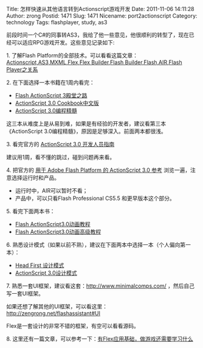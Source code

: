 Title: 怎样快速从其他语言转到Actionscript游戏开发
Date: 2011-11-06 14:11:28
Author: zrong
Postid: 1471
Slug: 1471
Nicename: port2actionscript
Category: technology
Tags: flashplayer, study, as3

前段时间一个C#的同事转AS3，我给了他一些意见，他很顺利的转型了，现在已经可以适应RPG游戏开发。这些意见记录如下:

1\. 了解Flash Platform的全部技术。可以看看这篇文章：[Actionscript,AS3,MXML,Flex,Flex Builder,Flash Builder,Flash,AIR,Flash Player之关系][1]

2\. 在下面选择一本书籍在1周内看完：

- [Flash ActionScript 3殿堂之路][2]
- [ActionScript 3.0 Cookbook中文版][3]
- [ActionScript 3.0编程精髓][4]

这三本从难度上是从易到难，如果是有经验的开发者，建议看第三本《ActionScript 3.0编程精髓》，原因是足够深入。前面两本都很浅。

3\. 看完官方的 [ActionScript 3.0 开发人员指南][5]

建议用1周，看不懂的跳过，碰到问题再来看。<!--more-->

4\. 把官方的 [用于 Adobe Flash Platform 的 ActionScript 3.0 参考][6] 浏览一遍，注意选择运行时和产品。

- 运行时中，AIR可以暂时不看；
- 产品中，可以只看Flash Professional CS5.5 和更早版本这个部分。

5\. 看完下面两本书：

- [Flash ActionScript3.0动画教程][7]
- [Flash ActionScript3.0动画高级教程][8]

6\. 熟悉设计模式（如果以前不熟），建议在下面两本中选择一本（个人偏向第一本）：

- [Head First 设计模式][9]
- [ActionScript 3.0设计模式][10]

7\. 熟悉一套UI框架，建议看这套：<http://www.minimalcomps.com/> ，然后自己写一套UI框架。

如果还想了解其他的UI框架，可以看这里：<http://zengrong.net/flashassistant#UI>

Flex是一套设计的非常不错的框架，有空可以看看源码。

8\. 这里还有一篇文章，可以参考一下：[有Flex应用基础，做游戏还需要学习什么][13]

[1]: http://zengrong.net/post/1295.htm
[2]: http://book.douban.com/subject/2249511/
[3]: http://book.douban.com/subject/2367867/
[4]: http://book.douban.com/subject/3102069/
[5]: http://help.adobe.com/zh_CN/as3/dev/index.html
[6]: http://help.adobe.com/zh_CN/FlashPlatform/reference/actionscript/3/index.html
[7]: http://book.douban.com/subject/3016575/
[8]: http://book.douban.com/subject/4175538/
[9]: http://book.douban.com/subject/2243615/
[10]: http://book.douban.com/subject/4001015/
[11]: http://www.minimalcomps.com/
[12]: http://zengrong.net/flashassistant#UI
[13]: http://zengrong.net/post/1266.htm
